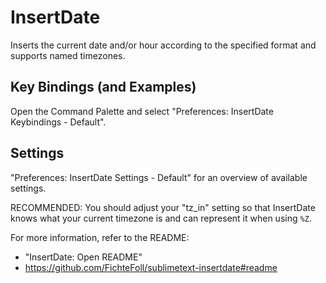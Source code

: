 InsertDate
==========

Inserts the current date and/or hour according to the specified format and
supports named timezones.

Key Bindings (and Examples)
---------------------------

Open the Command Palette and select "Preferences: InsertDate Keybindings - Default".

Settings
--------

"Preferences: InsertDate Settings - Default" for an overview of available settings.

RECOMMENDED: You should adjust your "tz_in" setting so that InsertDate knows
what your current timezone is and can represent it when using `%Z`.


For more information, refer to the README:
- "InsertDate: Open README"
- https://github.com/FichteFoll/sublimetext-insertdate#readme
